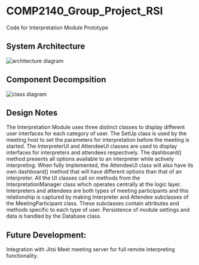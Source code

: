 # COMP2140_Group_Project_RSI

Code for Interpretation Module Prototype

## System Architecture
![architecture diagram](https://i.imgur.com/6InkB4e.png)

## Component Decompsition
![class diagram](https://i.imgur.com/jc1jUZS.png)

## Design Notes
The Interpretation Module uses three distinct classes to display different user interfaces for each category of user. The SetUp class is used by the meeting host to set the parameters for interpretation before the meeting is started. The InterpreterUI and AttendeeUI classes are used to display interfaces for interpreters and attendees respectively. The dashboard() method presents all options available to an interpreter while actively interpreting. When fully implemented, the AttendeeUI class will also have its own dashboard() method that will have different options than that of an interpreter. All the UI classes call on methods from the InterpretationManager class which operates centrally at the logic layer. Interpreters and attendees are both types of meeting participants and this relationship is captured by making Interpreter and Attendee subclasses of the MeetingParticipant class. These subclasses contain attributes and methods specific to each type of user. Persistence of module settings and data is handled by the Database class.

## Future Development:
Integration with Jitsi Meet meeting server for full remote interpreting functionality.
